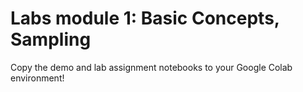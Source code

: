 # Labs module 1: Basic Concepts, Sampling

Copy the demo and lab assignment notebooks to your Google Colab environment!
